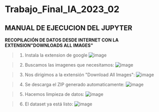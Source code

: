 # Trabajo_Final_IA_2023_02
## MANUAL DE EJECUCION DEL JUPYTER

**RECOPILACIÓN DE DATOS DESDE INTERNET CON LA EXTENSION"DOWNLOADS ALL IMAGES"**

>1.   Instala la extension de google
> ![image](https://github.com/GleiderCastro/Trabajo_Final_IA_2023_02/assets/81375850/f199b1cc-104d-4a79-ad8f-d42f86fa2e6e)

>2.   Buscamos las imagenes que necesitamos:
> ![image](https://github.com/GleiderCastro/Trabajo_Final_IA_2023_02/assets/81375850/990bd8bf-1165-4436-9718-a89c6108b16e)


>3.  Nos dirigimos a la extensión "Download All Images":
> ![image](https://github.com/GleiderCastro/Trabajo_Final_IA_2023_02/assets/81375850/dc35418d-d183-4922-be86-618c9af394b7)


>4. Se descarga el ZIP generado automaticamente:
>   ![image](https://github.com/GleiderCastro/Trabajo_Final_IA_2023_02/assets/81375850/94198c06-a3d2-49e3-9bfe-276ecd822351)

>5. Hacemos limpieza de datos:
>   ![image](https://github.com/GleiderCastro/Trabajo_Final_IA_2023_02/assets/81375850/0569cbd2-f01f-4e5b-b0cb-dc7a53417292)

>6. El dataset ya está listo:
>   ![image](https://github.com/GleiderCastro/Trabajo_Final_IA_2023_02/assets/81375850/aee83c7b-3390-4963-810c-a571a0cfb4e7)

